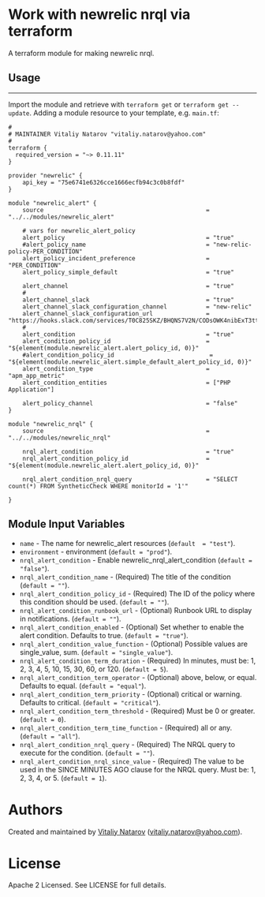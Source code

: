 # Work with newrelic nrql via terraform

A terraform module for making newrelic nrql.

## Usage
--------

Import the module and retrieve with ```terraform get``` or ```terraform get --update```. Adding a module resource to your template, e.g. `main.tf`:

```
#
# MAINTAINER Vitaliy Natarov "vitaliy.natarov@yahoo.com"
#
terraform {
  required_version = "~> 0.11.11"
}

provider "newrelic" {
    api_key = "75e6741e6326cce1666ecfb94c3c0b8fdf"
}

module "newrelic_alert" {
    source                                              = "../../modules/newrelic_alert"

    # vars for newrelic_alert_policy
    alert_policy                                        = "true"
    #alert_policy_name                                  = "new-relic-policy-PER_CONDITION"
    alert_policy_incident_preference                    = "PER_CONDITION"
    alert_policy_simple_default                         = "true"

    alert_channel                                       = "true"
    #
    alert_channel_slack                                 = "true"
    alert_channel_slack_configuration_channel           = "new-relic"
    alert_channel_slack_configuration_url               = "https://hooks.slack.com/services/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666"
    #
    alert_condition                                     = "true"
    alert_condition_policy_id                           = "${element(module.newrelic_alert.alert_policy_id, 0)}"
    #alert_condition_policy_id                           = "${element(module.newrelic_alert.simple_default_alert_policy_id, 0)}"
    alert_condition_type                                = "apm_app_metric"
    alert_condition_entities                            = ["PHP Application"]

    alert_policy_channel                                = "false"
}

module "newrelic_nrql" {
    source                                              = "../../modules/newrelic_nrql"

    nrql_alert_condition                                = "true"
    nrql_alert_condition_policy_id                      = "${element(module.newrelic_alert.alert_policy_id, 0)}"

    nrql_alert_condition_nrql_query                     = "SELECT count(*) FROM SyntheticCheck WHERE monitorId = '1'"

}
```

Module Input Variables
----------------------
- `name` - The name for newrelic_alert resources  (`default  = "test"`).
- `environment` - environment  (`default = "prod"`).
- `nrql_alert_condition` - Enable newrelic_nrql_alert_condition  (`default = "false"`).
- `nrql_alert_condition_name` - (Required) The title of the condition  (`default = ""`).
- `nrql_alert_condition_policy_id` - (Required) The ID of the policy where this condition should be used.  (`default = ""`).
- `nrql_alert_condition_runbook_url` - (Optional) Runbook URL to display in notifications.  (`default = ""`).
- `nrql_alert_condition_enabled` - (Optional) Set whether to enable the alert condition. Defaults to true.  (`default = "true"`).
- `nrql_alert_condition_value_function` - (Optional) Possible values are single_value, sum.  (`default = "single_value"`).
- `nrql_alert_condition_term_duration` - (Required) In minutes, must be: 1, 2, 3, 4, 5, 10, 15, 30, 60, or 120.  (`default = 5`).
- `nrql_alert_condition_term_operator` - (Optional) above, below, or equal. Defaults to equal.  (`default = "equal"`).
- `nrql_alert_condition_term_priority` - (Optional) critical or warning. Defaults to critical.  (`default = "critical"`).
- `nrql_alert_condition_term_threshold` - (Required) Must be 0 or greater.  (`default = 0`).
- `nrql_alert_condition_term_time_function` - (Required) all or any.  (`default = "all"`).
- `nrql_alert_condition_nrql_query` - (Required) The NRQL query to execute for the condition.  (`default = ""`).
- `nrql_alert_condition_nrql_since_value` - (Required) The value to be used in the SINCE <X> MINUTES AGO clause for the NRQL query. Must be: 1, 2, 3, 4, or 5.  (`default = 1`).


Authors
=======

Created and maintained by [Vitaliy Natarov](https://github.com/SebastianUA)
(vitaliy.natarov@yahoo.com).

License
=======

Apache 2 Licensed. See LICENSE for full details.
